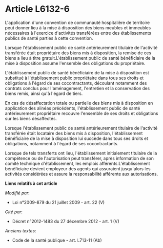 # Article L6132-6

L'application d'une convention de communauté hospitalière de territoire peut donner lieu à la mise à disposition des biens
meubles et immeubles nécessaires à l'exercice d'activités transférées entre des établissements publics de santé parties à
cette convention. 

Lorsque l'établissement public de santé antérieurement titulaire de l'activité transférée était propriétaire des biens mis à
disposition, la remise de ces biens a lieu à titre gratuit.L'établissement public de santé bénéficiaire de la mise à
disposition assume l'ensemble des obligations du propriétaire. 

L'établissement public de santé bénéficiaire de la mise à disposition est substitué à l'établissement public propriétaire
dans tous ses droits et obligations à l'égard de ses cocontractants, découlant notamment des contrats conclus pour
l'aménagement, l'entretien et la conservation des biens remis, ainsi qu'à l'égard de tiers. 

En cas de désaffectation totale ou partielle des biens mis à disposition en application des alinéas précédents,
l'établissement public de santé antérieurement propriétaire recouvre l'ensemble de ses droits et obligations sur les biens
désaffectés. 

Lorsque l'établissement public de santé antérieurement titulaire de l'activité transférée était locataire des biens mis à
disposition, l'établissement bénéficiaire de la mise à disposition lui succède dans tous ses droits et obligations, notamment
à l'égard de ses cocontractants. 

Lorsque de tels transferts ont lieu, l'établissement initialement titulaire de la compétence ou de l'autorisation peut
transférer, après information de son comité technique d'établissement, les emplois afférents.L'établissement bénéficiaire
devient employeur des agents qui assuraient jusqu'alors les activités considérées et assure la responsabilité afférente aux
autorisations.

**Liens relatifs à cet article**

_Modifié par_:

  - Loi n°2009-879 du 21 juillet 2009 - art. 22 (V)

_Cité par_:

  - Décret n°2012-1483 du 27 décembre 2012 - art. 1 (V)

_Anciens textes_:

  - Code de la santé publique - art. L713-11 (Ab)
